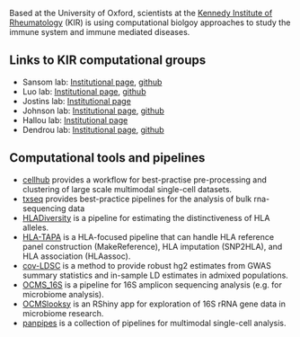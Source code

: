 Based at the University of Oxford, scientists at the [Kennedy Institute of Rheumatology](https://www.kennedy.ox.ac.uk) (KIR) is using computational biolgoy approaches to study the immune system and immune mediated diseases. 

## Links to KIR computational groups

* Sansom lab: [Institutional page](https://www.kennedy.ox.ac.uk/research/research-groups/computational-genomics), [github](https://github.com/sansomlab)
* Luo lab: [Institutional page](https://www.kennedy.ox.ac.uk/research/research-groups/luo-group-statistical-genomics-and-computational-immunology), [github](https://github.com/yang-luo-lab/)
* Jostins lab: [Institutional page](https://www.kennedy.ox.ac.uk/research/research-groups/jostins-group-statistical-genetics-of-immune-variation)
* Johnson lab: [Institutional page](https://www.kennedy.ox.ac.uk/research/research-groups/computational-genomics), [github](https://github.com/OxfordCMS)
* Hallou lab: [Institutional page](https://www.kennedy.ox.ac.uk/team/adrien-hallou)
* Dendrou lab: [Institutional page](https://www.kennedy.ox.ac.uk/research/research-groups/dendrou-group-immune-disease-multiomics), [github](https://github.com/DendrouLab)

## Computational tools and pipelines


* [cellhub](https://github.com/sansomlab/cellhub) provides a workflow for best-practise pre-processing and clustering of large scale multimodal single-cell datasets.
* [txseq](https://github.com/sansomlab/txseq) provides best-practice pipelines for the analysis of bulk rna-sequencing data
* [HLADiversity](https://github.com/yang-luo-lab/HLADiversity) is a pipeline for estimating the distinctiveness of HLA alleles.
* [HLA-TAPA](https://github.com/yang-luo-lab/HLA-TAPAS) is a HLA-focused pipeline that can handle HLA reference panel construction (MakeReference), HLA imputation (SNP2HLA), and HLA association (HLAassoc).
* [cov-LDSC](https://github.com/yang-luo-lab/cov-ldsc)  is a method to provide robust hg2 estimates from GWAS summary statistics and in-sample LD estimates in admixed populations.
* [OCMS_16S](https://github.com/OxfordCMS/OCMS_16S) is a pipeline for 16S amplicon sequencing analysis (e.g. for microbiome analysis).
* [OCMSlooksy](https://github.com/OxfordCMS/OCMSlooksy) is an RShiny app for exploration of 16S rRNA gene data in microbiome research.
* [panpipes](https://github.com/DendrouLab/panpipes/tree/main) is a collection of pipelines for multimodal single-cell analysis.
